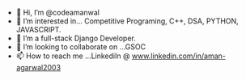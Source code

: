 - 👋 Hi, I’m @codeamanwal
- 👀 I’m interested in... Competitive Programing, C++, DSA, PYTHON, JAVASCRIPT.  
- 🌱 I’m a full-stack Django Developer.
- 💞️ I’m looking to collaborate on ...GSOC
- 📫 How to reach me ...LinkediIn @ www.linkedin.com/in/aman-agarwal2003


<!---
codeamanwal/codeamanwal is a ✨ special ✨ repository because its `README.md` (this file) appears on your GitHub profile.
You can click the Preview link to take a look at your changes.
--->
